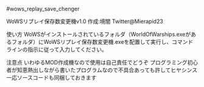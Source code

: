#wows_replay_save_chenger

WoWSリプレイ保存数変更機v1.0
作成:境闇 Twitter@Mierapid23

使い方
WoWSがインストールされているフォルダ（WorldOfWarships.exeがあるフォルダ）にWoWSリプレイ保存数変更機.exeを配置して実行し、コマンドラインの指示に従って入力してください。

注意点
いわゆるMOD作成機なので使用は自己責任でどうぞ
プログラミング初心者が知恵熱出しながら書いたプログラムなので不具合あっても許してヒヤシンス
一応ソースコードも同梱しておきます
